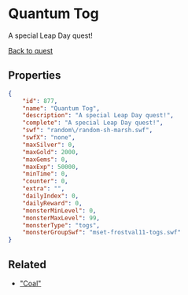# Quantum Tog

A special Leap Day quest!

[Back to quest](../quests.md)

## Properties

```json
{
    "id": 877,
    "name": "Quantum Tog",
    "description": "A special Leap Day quest!",
    "complete": "A special Leap Day quest!",
    "swf": "random\/random-sh-marsh.swf",
    "swfX": "none",
    "maxSilver": 0,
    "maxGold": 2000,
    "maxGems": 0,
    "maxExp": 50000,
    "minTime": 0,
    "counter": 0,
    "extra": "",
    "dailyIndex": 0,
    "dailyReward": 0,
    "monsterMinLevel": 0,
    "monsterMaxLevel": 99,
    "monsterType": "togs",
    "monsterGroupSwf": "mset-frostval11-togs.swf"
}
```

## Related

- ["Coal"](../items/6328-coal.md)


